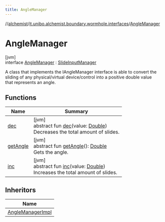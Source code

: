 ```yaml
---
title: AngleManager
---
```

//[alchemist](../../../index.html)/[it.unibo.alchemist.boundary.wormhole.interfaces](../index.html)/[AngleManager](index.html)



# AngleManager



[jvm]\
interface [AngleManager](index.html) : [SlideInputManager](../-slide-input-manager/index.html)

A class that implements the IAngleManager interface is able to convert the sliding of any physical/virtual device/control into a positive double value that represents an angle.



## Functions


| Name | Summary |
|---|---|
| [dec](../-slide-input-manager/dec.html) | [jvm]<br>abstract fun [dec](../-slide-input-manager/dec.html)(value: [Double](https://kotlinlang.org/api/latest/jvm/stdlib/kotlin/-double/index.html))<br>Decreases the total amount of slides. |
| [getAngle](get-angle.html) | [jvm]<br>abstract fun [getAngle](get-angle.html)(): [Double](https://kotlinlang.org/api/latest/jvm/stdlib/kotlin/-double/index.html)<br>Gets the angle. |
| [inc](../-slide-input-manager/inc.html) | [jvm]<br>abstract fun [inc](../-slide-input-manager/inc.html)(value: [Double](https://kotlinlang.org/api/latest/jvm/stdlib/kotlin/-double/index.html))<br>Increases the total amount of slides. |


## Inheritors


| Name |
|---|
| [AngleManagerImpl](../../it.unibo.alchemist.boundary.wormhole.implementation/-angle-manager-impl/index.html) |

